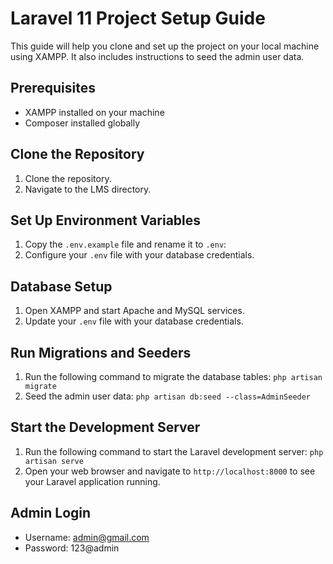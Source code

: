 # Laravel 11 Project Setup Guide

This guide will help you clone and set up the project on your local machine using XAMPP. It also includes instructions to seed the admin user data.

## Prerequisites

-   XAMPP installed on your machine
-   Composer installed globally

## Clone the Repository

1. Clone the repository.
2. Navigate to the LMS directory.

## Set Up Environment Variables

1. Copy the `.env.example` file and rename it to `.env`:
2. Configure your `.env` file with your database credentials.

## Database Setup

1. Open XAMPP and start Apache and MySQL services.
2. Update your `.env` file with your database credentials.

## Run Migrations and Seeders

1. Run the following command to migrate the database tables: `php artisan migrate`
2. Seed the admin user data: `php artisan db:seed --class=AdminSeeder`

## Start the Development Server
1. Run the following command to start the Laravel development server: `php artisan serve`
2. Open your web browser and navigate to `http://localhost:8000` to see your Laravel application running.

## Admin Login
- Username: admin@gmail.com
- Password: 123@admin
